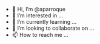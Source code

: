 - 👋 Hi, I’m @aparroque
- 👀 I’m interested in ...
- 🌱 I’m currently learning ...
- 💞️ I’m looking to collaborate on ...
- 📫 How to reach me ...

<!---
aparroque/aparroque is a ✨ special ✨ repository because its `README.md` (this file) appears on your GitHub profile.
You can click the Preview link to take a look at your changes.
--->
